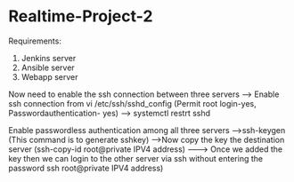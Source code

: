# Realtime-Project-2
Requirements:
   1. Jenkins server
   2. Ansible server
   3. Webapp server
   
 Now need to enable the ssh connection between three servers
   --> Enable ssh connection from vi /etc/ssh/sshd_config (Permit root login-yes, Passwordauthentication- yes)
   --> systemctl restrt sshd
   
  Enable passwordless authentication among all three servers
     -->ssh-keygen (This command is to generate sshkey)
     -->Now copy the key the destination server (ssh-copy-id root@private IPV4 address)
     ---> Once we added the key then we can login to the other server via ssh without entering the password ssh root@private IPV4 address)
